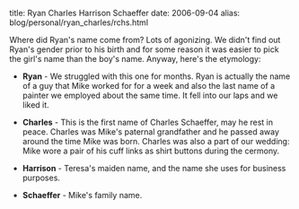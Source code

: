 title: Ryan Charles Harrison Schaeffer
date: 2006-09-04
alias: blog/personal/ryan_charles/rchs.html

Where did Ryan's name come from? Lots of agonizing.  We didn't find
out Ryan's gender prior to his birth and for some reason it was easier
to pick the girl's name than the boy's name.  Anyway, here's the
etymology:

* <b>Ryan</b> -  We struggled with this one for months.  Ryan is 
  actually the name of a guy that Mike worked for for a week and
  also the last name of a painter we employed about the same time. It
  fell into our laps and we liked it.

* <b>Charles</b> - This is the first name of Charles Schaeffer, may he
  rest in peace.  Charles was Mike's paternal grandfather and he
  passed away around the time Mike was born. Charles was also a part of
  our wedding: Mike wore a pair of his cuff links as shirt buttons during
  the cermony.

* <b>Harrison</b> - Teresa's maiden name, and the name she uses for business purposes.

* <b>Schaeffer</b> - Mike's family name.

